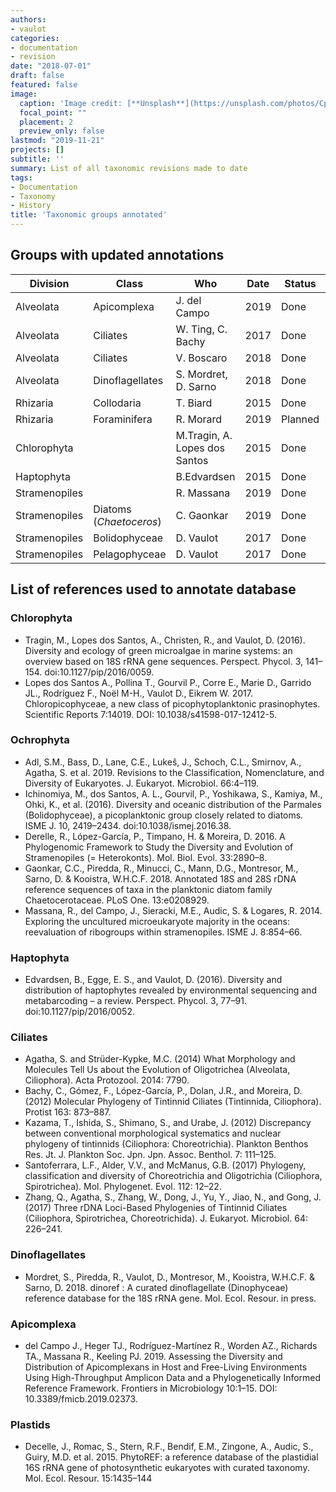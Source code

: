 ```yaml
---
authors:
- vaulot
categories:
- documentation
- revision
date: "2018-07-01"
draft: false
featured: false
image:
  caption: 'Image credit: [**Unsplash**](https://unsplash.com/photos/CpkOjOcXdUY)'
  focal_point: ""
  placement: 2
  preview_only: false
lastmod: "2019-11-21"
projects: []
subtitle: ''
summary: List of all taxonomic revisions made to date
tags:
- Documentation
- Taxonomy
- History
title: 'Taxonomic groups annotated'
---
```


## Groups with updated annotations

Division | Class | Who | Date | Status | Version
--- | --- | --- | --- | --- | ---
Alveolata | Apicomplexa | J. del Campo | 2019 | Done  | 4.12  
Alveolata | Ciliates | W. Ting, C. Bachy | 2017 | Done | 4.7
Alveolata | Ciliates | V. Boscaro | 2018 | Done | 4.11
Alveolata | Dinoflagellates | S. Mordret, D. Sarno | 2018 | Done  | 4.9  
Rhizaria | Collodaria | T. Biard | 2015 | Done | 2.0
Rhizaria | Foraminifera | R. Morard | 2019 | Planned |
Chlorophyta |  | M.Tragin, A. Lopes dos Santos | 2015 | Done | 3.0
Haptophyta |  | B.Edvardsen | 2015 | Done | 4.0
Stramenopiles |  | R. Massana | 2019 | Done | 4.12
Stramenopiles | Diatoms (_Chaetoceros_) | C. Gaonkar | 2019 | Done | 4.12
Stramenopiles | Bolidophyceae | D. Vaulot | 2017 | Done | 4.6
Stramenopiles | Pelagophyceae | D. Vaulot | 2017 | Done | 4.6

## List of references used to annotate database

### Chlorophyta

* Tragin, M., Lopes dos Santos, A., Christen, R., and Vaulot, D. (2016). Diversity and ecology of green microalgae in marine systems: an overview based on 18S rRNA gene sequences. Perspect. Phycol. 3, 141–154. doi:10.1127/pip/2016/0059.
* Lopes dos Santos A., Pollina T., Gourvil P., Corre E., Marie D., Garrido JL., Rodríguez F., Noël M-H., Vaulot D., Eikrem W. 2017. Chloropicophyceae, a new class of picophytoplanktonic prasinophytes. Scientific Reports 7:14019. DOI: 10.1038/s41598-017-12412-5.

### Ochrophyta
* Adl, S.M., Bass, D., Lane, C.E., Lukeš, J., Schoch, C.L., Smirnov, A., Agatha, S. et al. 2019. Revisions to the Classification, Nomenclature, and Diversity of Eukaryotes. J. Eukaryot. Microbiol. 66:4–119.
* Ichinomiya, M., dos Santos, A. L., Gourvil, P., Yoshikawa, S., Kamiya, M., Ohki, K., et al. (2016). Diversity and oceanic distribution of the Parmales (Bolidophyceae), a picoplanktonic group closely related to diatoms. ISME J. 10, 2419–2434. doi:10.1038/ismej.2016.38.
* Derelle, R., López-García, P., Timpano, H. & Moreira, D. 2016. A Phylogenomic Framework to Study the Diversity and Evolution of Stramenopiles (= Heterokonts). Mol. Biol. Evol. 33:2890–8.
* Gaonkar, C.C., Piredda, R., Minucci, C., Mann, D.G., Montresor, M., Sarno, D. & Kooistra, W.H.C.F. 2018. Annotated 18S and 28S rDNA reference sequences of taxa in the planktonic diatom family Chaetocerotaceae. PLoS One. 13:e0208929.
* Massana, R., del Campo, J., Sieracki, M.E., Audic, S. & Logares, R. 2014. Exploring the uncultured microeukaryote majority in the oceans: reevaluation of ribogroups within stramenopiles. ISME J. 8:854–66.

### Haptophyta
* Edvardsen, B., Egge, E. S., and Vaulot, D. (2016). Diversity and distribution of haptophytes revealed by environmental sequencing and metabarcoding – a review. Perspect. Phycol. 3, 77–91. doi:10.1127/pip/2016/0052.

### Ciliates
* Agatha, S. and Strüder-Kypke, M.C. (2014) What Morphology and Molecules Tell Us about the Evolution of Oligotrichea (Alveolata, Ciliophora). Acta Protozool. 2014: 7790.
* Bachy, C., Gómez, F., López-García, P., Dolan, J.R., and Moreira, D. (2012) Molecular Phylogeny of Tintinnid Ciliates (Tintinnida, Ciliophora). Protist 163: 873–887.
* Kazama, T., Ishida, S., Shimano, S., and Urabe, J. (2012) Discrepancy between conventional morphological systematics and nuclear phylogeny of tintinnids (Ciliophora: Choreotrichia). Plankton Benthos Res. Jt. J. Plankton Soc. Jpn. Jpn. Assoc. Benthol. 7: 111–125.
* Santoferrara, L.F., Alder, V.V., and McManus, G.B. (2017) Phylogeny, classification and diversity of Choreotrichia and Oligotrichia (Ciliophora, Spirotrichea). Mol. Phylogenet. Evol. 112: 12–22.
* Zhang, Q., Agatha, S., Zhang, W., Dong, J., Yu, Y., Jiao, N., and Gong, J. (2017) Three rDNA Loci-Based Phylogenies of Tintinnid Ciliates (Ciliophora, Spirotrichea, Choreotrichida). J. Eukaryot. Microbiol. 64: 226–241.

### Dinoflagellates
* Mordret, S., Piredda, R., Vaulot, D., Montresor, M., Kooistra, W.H.C.F. & Sarno, D. 2018. <scp>dinoref</scp> : A curated dinoflagellate (Dinophyceae) reference database for the 18S rRNA gene. Mol. Ecol. Resour. in press.

### Apicomplexa
* del Campo J., Heger TJ., Rodríguez-Martínez R., Worden AZ., Richards TA., Massana R., Keeling PJ. 2019. Assessing the Diversity and Distribution of Apicomplexans in Host and Free-Living Environments Using High-Throughput Amplicon Data and a Phylogenetically Informed Reference Framework. Frontiers in Microbiology 10:1–15. DOI: 10.3389/fmicb.2019.02373.

### Plastids
* Decelle, J., Romac, S., Stern, R.F., Bendif, E.M., Zingone, A., Audic, S., Guiry, M.D. et al. 2015. PhytoREF: a reference database of the plastidial 16S rRNA gene of photosynthetic eukaryotes with curated taxonomy. Mol. Ecol. Resour. 15:1435–144
